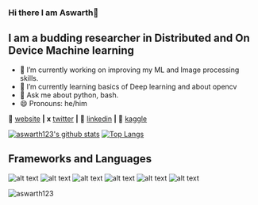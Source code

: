 ### Hi there I am Aswarth👋
## I am a budding researcher in Distributed and On Device Machine learning 

- 🔭 I’m currently working on improving my ML and Image processing skills.
- 🌱 I’m currently learning basics of Deep learning and about opencv
- 💬 Ask me about python, bash.
- 😄 Pronouns: he/him

🏡 [website][website] **|** 
**x**  [twitter][twitter] **|**
👔 [linkedin][linkedin] **|**
🔭 [kaggle][kaggle]

[website]: https://aswarth123.github.io/
[linkedin]:https://www.linkedin.com/in/aswarth-narayana-c-v-62a0b0198/
[twitter]:https://twitter.com/c_aswarth
[kaggle]: https://www.kaggle.com/aswarthnarayanacv

[![aswarth123's github stats](https://github-readme-stats.vercel.app/api?username=aswarth123)](https://github.com/anuraghazra/github-readme-stats)                 [![Top Langs](https://github-readme-stats.vercel.app/api/top-langs/?username=aswarth123&layout=compact)](https://github.com/anuraghazra/github-readme-stats)

## Frameworks and Languages
![alt text](https://img.icons8.com/color/96/000000/tensorflow.png) ![alt text](https://img.icons8.com/color/96/000000/python.png)  ![alt text](https://img.icons8.com/color/96/000000/java-coffee-cup-logo.png)  ![alt text](https://img.icons8.com/color/96/000000/postgreesql.png) ![alt text](https://img.icons8.com/color/96/000000/javascript.png) ![alt text](https://img.icons8.com/color/96/000000/c-plus-plus-logo.png)
<p align="left"> <img src="https://komarev.com/ghpvc/?username=aswarth123&label=Profile%20views&color=0e75b6&style=flat" alt="aswarth123" /> </p>

